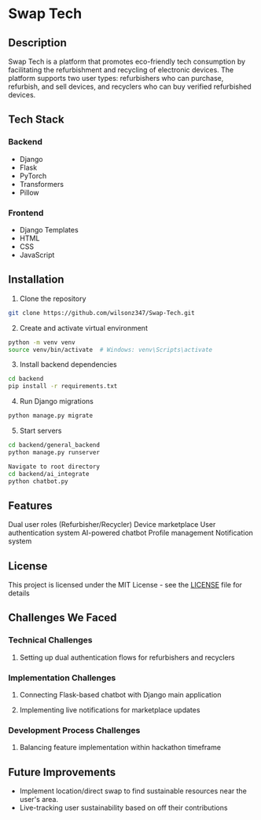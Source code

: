 # Swap Tech

## Description
Swap Tech is a platform that promotes eco-friendly tech consumption by facilitating the refurbishment and recycling of electronic devices. The platform supports two user types: refurbishers who can purchase, refurbish, and sell devices, and recyclers who can buy verified refurbished devices.

## Tech Stack
### Backend
- Django
- Flask 
- PyTorch
- Transformers
- Pillow

### Frontend
- Django Templates
- HTML
- CSS
- JavaScript

## Installation

1. Clone the repository
```bash
git clone https://github.com/wilsonz347/Swap-Tech.git
```

2. Create and activate virtual environment
```bash
python -m venv venv
source venv/bin/activate  # Windows: venv\Scripts\activate
```

3. Install backend dependencies
```bash
cd backend
pip install -r requirements.txt
```

4. Run Django migrations
```bash
python manage.py migrate
```

5. Start servers
```bash
cd backend/general_backend
python manage.py runserver
```
```bash
Navigate to root directory
cd backend/ai_integrate
python chatbot.py
```


## Features

Dual user roles (Refurbisher/Recycler)
Device marketplace
User authentication system
AI-powered chatbot
Profile management
Notification system

## License

This project is licensed under the MIT License - see the [LICENSE](LICENSE) file for details

## Challenges We Faced

### Technical Challenges
1. Setting up dual authentication flows for refurbishers and recyclers

### Implementation Challenges
1. Connecting Flask-based chatbot with Django main application

2. Implementing live notifications for marketplace updates

### Development Process Challenges
1. Balancing feature implementation within hackathon timeframe

## Future Improvements
- Implement location/direct swap to find sustainable resources near the user's area.
- Live-tracking user sustainability based on off their contributions
